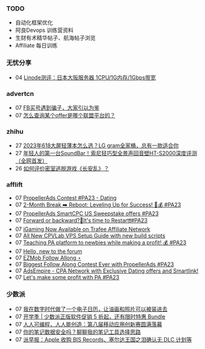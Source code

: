 ### TODO
-  自动化框架优化
-  阿良Devops 训练营资料
-  生财有术精华帖子、航海帖子浏览
-  Affiliate 每日训练

### 无忧分享
<!-- ruyo:START -->
-  04 [Linode测评：日本大阪服务器 1CPU/1G内存/1Gbps带宽](https://51.ruyo.net/18466.html)<!-- ruyo:END -->

### advertcn
<!-- advertcn:START -->
-  07 [FB买号遇到骗子，大家引以为鉴](https://www.advertcn.com/forum.php?mod=viewthread&tid=111997)
-  07 [怎么查询某个offer是哪个联盟平台的？](https://www.advertcn.com/forum.php?mod=viewthread&tid=111996)<!-- advertcn:END -->

### zhihu
<!-- zhihu:START -->
-  27 [2023年618大屏轻薄本怎么选？LG gram全家桶，总有一款适合你](http://zhuanlan.zhihu.com/p/632641888?utm_campaign=rss&utm_medium=rss&utm_source=rss&utm_content=title)
-  27 [年轻人的第一台SoundBar！索尼轻巧型全景声回音壁HT-S2000深度评测（全网首发）](http://zhuanlan.zhihu.com/p/630990296?utm_campaign=rss&utm_medium=rss&utm_source=rss&utm_content=title)
-  26 [如何评价密室逃脱游戏《长安乱》？](http://www.zhihu.com/question/563950552/answer/3045961312?utm_campaign=rss&utm_medium=rss&utm_source=rss&utm_content=title)<!-- zhihu:END -->

### afflift
<!-- afflift:START -->
-  07 [PropellerAds Contest #PA23 - Dating](https://afflift.com/f/threads/propellerads-contest-pa23-dating.11602/)
-  07 [2-Month Break ➡️ Reboot: Leveling Up for Success! 💼💰 #PA23](https://afflift.com/f/threads/2-month-break-%E2%9E%A1%EF%B8%8F-reboot-leveling-up-for-success-%F0%9F%92%BC%F0%9F%92%B0-pa23.11560/)
-  07 [PropellerAds SmartCPC US Sweepstake offers #PA23](https://afflift.com/f/threads/propellerads-smartcpc-us-sweepstake-offers-pa23.11580/)
-  07 [Forward or backward?🥺It&#39;s time to Restart❗#PA23](https://afflift.com/f/threads/forward-or-backward-%F0%9F%A5%BAits-time-to-restart%E2%9D%97-pa23.11550/)
-  07 [iGaming Now Available on Trafee Affiliate Network](https://afflift.com/f/threads/igaming-now-available-on-trafee-affiliate-network.11601/)
-  07 [All New CPVLab VPS Setup Guide with new build scripts](https://afflift.com/f/threads/all-new-cpvlab-vps-setup-guide-with-new-build-scripts.10699/)
-  07 [Teaching PA platform to newbies while making a profit! 💰 #PA23](https://afflift.com/f/threads/teaching-pa-platform-to-newbies-while-making-a-profit-%F0%9F%92%B0-pa23.11585/)
-  07 [Hello, new to the forum](https://afflift.com/f/threads/hello-new-to-the-forum.11596/)
-  07 [EZMob Follow Allong ⋆](https://afflift.com/f/threads/ezmob-follow-allong-%E2%8B%86.11449/)
-  07 [Biggest Follow Along Contest Ever with PropellerAds #PA23](https://afflift.com/f/threads/biggest-follow-along-contest-ever-with-propellerads-pa23.11543/)
-  07 [AdsEmpire - CPA Network with Exclusive Dating offers and Smartlink!](https://afflift.com/f/threads/adsempire-cpa-network-with-exclusive-dating-offers-and-smartlink.6820/)
-  07 [Let&#39;s make some profit with PA #PA23](https://afflift.com/f/threads/lets-make-some-profit-with-pa-pa23.11600/)<!-- afflift:END -->

### 少数派
<!-- sspai:START -->
-  07 [我在数字时代做了一个电子日历，让油画和照片可以被装进去](https://sspai.com/post/82704)
-  07 [开学季 | 少数派正版软件促销 5 折起，还有限时特惠 Bundle](https://sspai.com/post/82773)
-  07 [人人可编程，人人能创造：第八届移动应用创新赛圆满落幕](https://sspai.com/post/82738)
-  07 [你的笔记数据安全吗？聊聊我的笔记工具选择思路](https://sspai.com/post/82657)
-  07 [派早报：Apple 收购 BIS Records、塞尔达王国之泪确认无 DLC 计划等](https://sspai.com/post/82755)<!-- sspai:END -->
